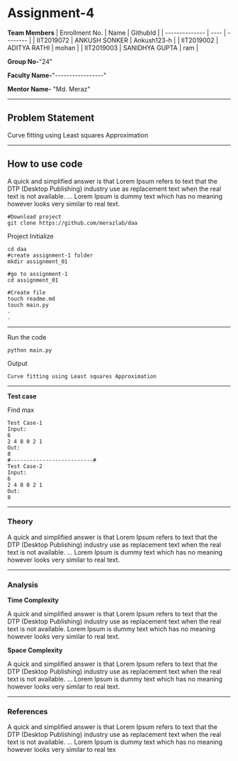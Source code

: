 # Assignment-4

**Team Members**
|   Enrollment No.  |   Name   | GithubId |
|   --------------  |   ----   | -------- |
|    IIT2019072  |   ANKUSH SONKER | Ankush123-h |
|    IIT2019002  |   ADITYA RATHI | mohan | 
|    IIT2019003  |   SANIDHYA GUPTA | ram  |

**Group No-**"24"

**Faculty Name-**"-----------------"

**Mentor Name-** "Md. Meraz"

---
## Problem Statement
Curve fitting using Least squares Approximation

---
## How to use code
A quick and simplified answer is that Lorem Ipsum refers to text that the DTP (Desktop Publishing) industry use as replacement text when the real text is not available. ... Lorem Ipsum is dummy text which has no meaning however looks very similar to real text.
```
#Download project
git clone https://github.com/merazlab/daa 
```
Project Initialize 
```
cd daa
#create assignment-1 folder
mkdir assignment_01

#go to assignment-1
cd assignment_01

#Create file
touch readme.md
touch main.py
.
.
```
---

Run the code
```
python main.py
```
Output
```
Curve fitting using Least squares Approximation
```
---

**Test case**

Find max
```
Test Case-1
Input:
6
2 4 8 0 2 1
Out:
8
#--------------------------#
Test Case-2
Input:
6
2 4 8 0 2 1
Out:
8
```

---

### Theory
A quick and simplified answer is that Lorem Ipsum refers to text that the DTP (Desktop Publishing) industry use as replacement text when the real text is not available. ... Lorem Ipsum is dummy text which has no meaning however looks very similar to real text.

---

### Analysis

**Time Complexity**

A quick and simplified answer is that Lorem Ipsum refers to text that the DTP (Desktop Publishing) industry use as replacement text when the real text is not available. Lorem Ipsum is dummy text which has no meaning however looks very similar to real text.

**Space Complexity**

A quick and simplified answer is that Lorem Ipsum refers to text that the DTP (Desktop Publishing) industry use as replacement text when the real text is not available. ... Lorem Ipsum is dummy text which has no meaning however looks very similar to real text.

---

### References

A quick and simplified answer is that Lorem Ipsum refers to text that the DTP (Desktop Publishing) industry use as replacement text when the real text is not available. ... Lorem Ipsum is dummy text which has no meaning however looks very similar to real tex
